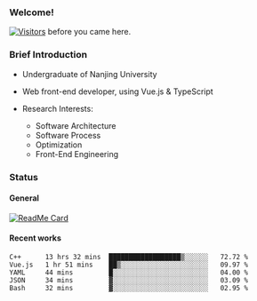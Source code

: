### Welcome!

[![Visitors](https://visitor-badge.laobi.icu/badge?page_id=HermitSun.HermitSun)]() before you came here.

### Brief Introduction

- Undergraduate of Nanjing University

- Web front-end developer, using Vue.js & TypeScript

- Research Interests: 
  - Software Architecture
  - Software Process
  - Optimization
  - Front-End Engineering

### Status

#### General

[![ReadMe Card](https://github-readme-stats.hermitsun.vercel.app/api?username=HermitSun&count_private=true&show_icons=true)]()

#### Recent works

<!--START_SECTION:waka-->
```text
C++      13 hrs 32 mins  ██████████████████▒░░░░░░   72.72 % 
Vue.js   1 hr 51 mins    ██▒░░░░░░░░░░░░░░░░░░░░░░   09.97 % 
YAML     44 mins         █░░░░░░░░░░░░░░░░░░░░░░░░   04.00 % 
JSON     34 mins         ▓░░░░░░░░░░░░░░░░░░░░░░░░   03.09 % 
Bash     32 mins         ▓░░░░░░░░░░░░░░░░░░░░░░░░   02.95 % 
```
<!--END_SECTION:waka-->
